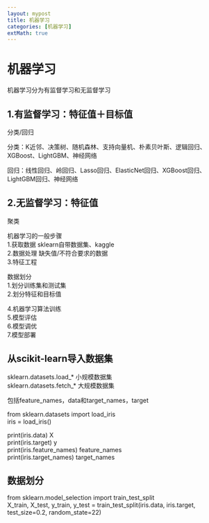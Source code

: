 ```yaml
---
layout: mypost
title: 机器学习
categories: [机器学习]
extMath: true
---
```

# 机器学习

机器学习分为有监督学习和无监督学习

## 1.有监督学习：特征值＋目标值
分类/回归  

分类：K近邻、决策树、随机森林、支持向量机、朴素贝叶斯、逻辑回归、XGBoost、LightGBM、神经网络

回归：线性回归、岭回归、Lasso回归、ElasticNet回归、XGBoost回归、LightGBM回归、神经网络

## 2.无监督学习：特征值
聚类  

机器学习的一般步骤  
1.获取数据 sklearn自带数据集、kaggle  
2.数据处理 缺失值/不符合要求的数据  
3.特征工程  

数据划分  
1.划分训练集和测试集  
2.划分特征和目标值  

4.机器学习算法训练  
5.模型评估  
6.模型调优  
7.模型部署  

## 从scikit-learn导入数据集
sklearn.datasets.load_* 小规模数据集  
sklearn.datasets.fetch_* 大规模数据集  

包括feature_names，data和target_names，target  

from sklearn.datasets import load_iris  
iris = load_iris()  

print(iris.data) X  
print(iris.target) y  
print(iris.feature_names) feature_names  
print(iris.target_names) target_names  

## 数据划分
from sklearn.model_selection import train_test_split  
X_train, X_test, y_train, y_test = train_test_split(iris.data, iris.target, test_size=0.2, random_state=22)